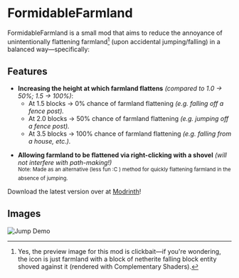 # FormidableFarmland
FormidableFarmland is a small mod that aims to reduce the annoyance of unintentionally flattening farmland[^1] (upon accidental jumping/falling) in a balanced way—specifically:

## Features
- **Increasing the height at which farmland flattens** *(compared to 1.0 → 50%; 1.5 → 100%)*:
    - At 1.5 blocks → 0% chance of farmland flattening *(e.g. falling off a fence post).*
    - At 2.0 blocks → 50% chance of farmland flattening *(e.g. jumping off a fence post).*
    - At 3.5 blocks → 100% chance of farmland flattening *(e.g. falling from a house, etc.).*
* **Allowing farmland to be flattened via right-clicking with a shovel** *(will not interfere with path-making!)*\
  <sup>Note: Made as an alternative (less fun :C ) method for quickly flattening farmland in the absence of jumping.

Download the latest version over at [Modrinth](https://modrinth.com/mod/FormidableFarmland)!

## Images
![Jump Demo](https://imgpile.com/images/bI0U7l.gif "Jump Demo")

[^1]: Yes, the preview image for this mod is clickbait—if you're wondering, the icon is just farmland with a block of netherite falling block entity shoved against it (rendered with Complementary Shaders).
